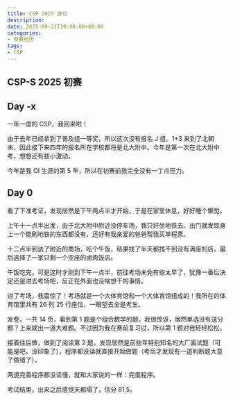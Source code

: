 ```yaml
---
title: CSP 2025 游记
description: 
date: 2025-09-21T19:06:00+08:00
categories:
- 参赛经历
tags:
- CSP
---
```


## CSP-S 2025 初赛

## Day -x

一年一度的 CSP，我回来啦！

由于去年已经拿到了普及组一等奖，所以这次没有报名 J 组。1+3 来到了北朝未，因此接下来四年的报名所在学校都将是北大附中。今年是第一次在北大附中考，想想还有些小激动。

今年是我 OI 生涯的第 5 年，所以在初赛前我完全没有一丁点压力。

## Day 0

看了下准考证，发现居然是下午两点半才开始，于是在家里休息，好好睡个懒觉。

上午十一点半出发，由于北大附中附近没停车场，我只好坐地铁去。出门就发现身上一个能刷地铁的东西都没有，还好有我亲爱的爸爸帮我买单程票。

十二点半到达了附近的商场，吃个午饭，结果找了半天都找不到没有满座的店，最后选择了一家只剩一个空座的卤肉饭店。

午饭吃完，可是这时才刚到下午一点半，前往考场未免有些太早了，犹豫一番后决定还是进去考场吧，反正在外面也没啥想干的事情。

进了考场，我震惊了！考场就是一个大体育馆和一个大体育馆组成的！我所在的体育馆里共有 26 列 25 行座位，一眼望去全是考生。

发卷，一共 14 页，看到第 1 题是个组合数学的题，我很惊讶，居然单选没有送分题？上来就出一道大难题。不过因为我在赛前复习过，所以第 1 题对我轻轻松松。

接着往后做，做到了阅读第 2 题，发现居然是前些年特别知名的大厂面试题（可能是吧，没印象了），程序都没读就直接开始做题（考后才发现有一道判断题大意了做错了）。

两道完善程序都没读懂，就和大家说的一样：完蛋程序。

考试结束，出来之后感觉天都塌了，估分 81.5。
